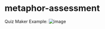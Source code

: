 # metaphor-assessment
Quiz Maker Example: 
![image](https://github.com/Julie-Steele/metaphor-assessment/assets/63376657/fd9bdebf-f1da-4812-93b1-1816a136b9ec)
